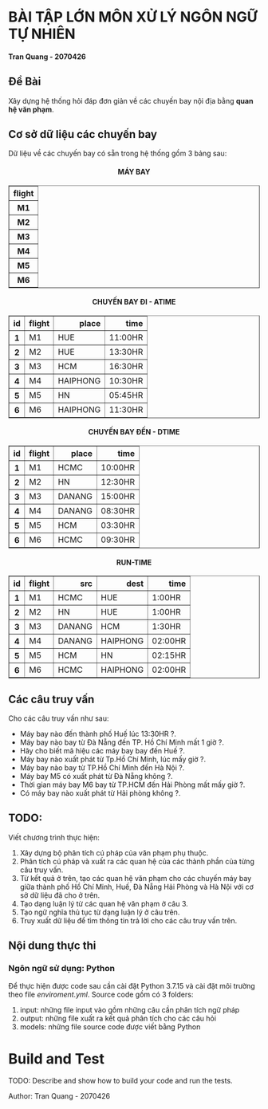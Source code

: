 # BÀI TẬP LỚN MÔN XỬ LÝ NGÔN NGỮ TỰ NHIÊN
#### Tran Quang - 2070426

## Đề Bài
Xây dựng hệ thống hỏi đáp đơn giản về các chuyến bay nội địa bằng **quan hệ văn phạm**.

## Cơ sở dữ liệu các chuyến bay

Dữ liệu về các chuyến bay có sẵn trong hệ thống gồm 3 bảng sau:

<p align="center">
    <div align="center">
        <table border="1" class="dataframe">
            <thead>
				<h4>MÁY BAY</h4>
                <tr style="text-align: right;"><th>flight</th></tr>
            </thead>
            <tbody>
                <tr><th>M1</th></tr>
                <tr><th>M2</th></tr>
                <tr><th>M3</th></tr>
                <tr><th>M4</th></tr>
                <tr><th>M5</th></tr>
                <tr><th>M6</th></tr>
            </tbody>
        </table>
    </div>
</p>

<p align="center">
    <div align="center">
        <table border="1" class="dataframe">
            <thead>
				<h4>CHUYẾN BAY ĐI - ATIME</h4>
                <tr style="text-align: right;"><th>id</th><th>flight</th><th>place</th><th>time</th></tr>
            </thead>
            <tbody>
                <tr><th>1</th><td>M1</td><td>HUE</td>     <td>11:00HR</td></tr>
                <tr><th>2</th><td>M2</td><td>HUE</td>     <td>13:30HR</td></tr>
                <tr><th>3</th><td>M3</td><td>HCM</td>     <td>16:30HR</td></tr>
                <tr><th>4</th><td>M4</td><td>HAIPHONG</td><td>10:30HR</td></tr>
                <tr><th>5</th><td>M5</td><td>HN</td>      <td>05:45HR</td></tr>
                <tr><th>6</th><td>M6</td><td>HAIPHONG</td><td>11:30HR</td></tr>
            </tbody>
        </table>
    </div>
</p>

<p align="center">
    <div align="center">
        <table border="1" class="dataframe">
            <thead>
				<h4>CHUYẾN BAY ĐẾN - DTIME</h4>
                <tr style="text-align: right;"><th>id</th><th>flight</th><th>place</th><th>time</th></tr>
            </thead>
            <tbody>
                <tr><th>1</th><td>M1</td><td>HCMC</td><td>10:00HR</td></tr>
                <tr><th>2</th><td>M2</td><td>HN</td><td>12:30HR</td></tr>
                <tr><th>3</th><td>M3</td><td>DANANG</td><td>15:00HR</td></tr>
                <tr><th>4</th><td>M4</td><td>DANANG</td><td>08:30HR</td></tr>
                <tr><th>5</th><td>M5</td><td>HCM</td><td>03:30HR</td></tr>
                <tr><th>6</th><td>M6</td><td>HCMC</td><td>09:30HR</td></tr>
            </tbody>
        </table>
    </div>
</p>

<p align="center">
    <div align="center">
        <table border="1" class="dataframe">
            <thead>
				<h4>RUN-TIME</h4>
                <tr style="text-align: right;"><th>id</th><th>flight</th><th>src</th><th>dest</th><th>time</th></tr>
            </thead>
            <tbody>
                <tr><th>1</th><td>M1</td><td>HCMC</td><td>HUE</td><td>1:00HR</td></tr>
                <tr><th>2</th><td>M2</td><td>HN</td><td>HUE</td><td>1:00HR</td></tr>
                <tr><th>3</th><td>M3</td><td>DANANG</td><td>HCM</td><td>1:30HR</td></tr>
                <tr><th>4</th><td>M4</td><td>DANANG</td><td>HAIPHONG</td><td>02:00HR</td></tr>
                <tr><th>5</th><td>M5</td><td>HCM</td><td>HN</td><td>02:15HR</td></tr>
                <tr><th>6</th><td>M6</td><td>HCMC</td><td>HAIPHONG</td><td>02:00HR</td></tr>
            </tbody>
        </table>
    </div>
</p>

## Các câu truy vấn

Cho các câu truy vấn như sau:

- Máy bay nào đến thành phố Huế lúc 13:30HR ?.
- Máy bay nào bay từ Đà Nẵng đến TP. Hồ Chí Minh mất 1 giờ ?.
- Hãy cho biết mã hiệu các máy bay bay đến Huế ?.
- Máy bay nào xuất phát từ Tp.Hồ Chí Minh, lúc mấy giờ ?.
- Máy bay nào bay từ TP.Hồ Chí Minh đến Hà Nội ?.
- Máy bay M5 có xuất phát từ Đà Nẵng không ?.
- Thời gian máy bay M6 bay từ TP.HCM đến Hải Phòng mất mấy giờ ?.
- Có máy bay nào xuất phát từ Hải phòng không ?.

## TODO: 

Viết chương trình thực hiện:

1. Xây dựng bộ phân tích cú pháp của văn phạm phụ thuộc.
2. Phân tích cú pháp và xuất ra các quan hệ của các thành phần của từng câu truy vấn.
3. Từ kết quả ở trên, tạo các quan hệ văn phạm cho các chuyến máy bay giữa thành phố Hồ Chí Minh, Huế, Đà Nẵng Hải Phòng và Hà Nội với cơ sở dữ liệu đã cho ở trên.
4. Tạo dạng luận lý từ các quan hệ văn phạm ở câu 3.
5. Tạo ngữ nghĩa thủ tục từ dạng luận lý ở câu trên.
6. Truy xuất dữ liệu để tìm thông tin trả lời cho các câu truy vấn trên.

## Nội dung thực thi

### Ngôn ngữ sử dụng: Python

Để thực hiện được code sau cần cài đặt Python 3.7.15 và cài đặt môi trường theo file *enviroment.yml*. Source code gồm có 3 folders:

1.	input: những file input vào gồm những câu cần phân tích ngữ pháp
2.	output: những file xuất ra kết quả phân tích cho các câu hỏi 
3.	models: những file source code được viết bằng Python

# Build and Test
TODO: Describe and show how to build your code and run the tests. 

Author: Tran Quang - 2070426
